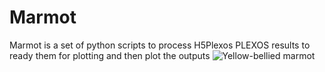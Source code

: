 # Marmot
Marmot is a set of python scripts to process H5Plexos PLEXOS results to ready them for plotting and then plot the outputs 
![Yellow-bellied marmot](https://upload.wikimedia.org/wikipedia/commons/3/3b/Marmot-edit1.jpg) 
